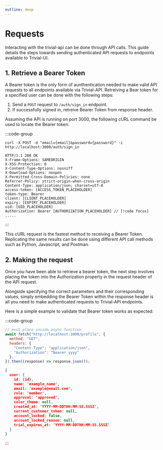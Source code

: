```yaml
---
outline: deep
---
```


# Requests

Interacting with the trivial-api can be done through API calls. This guide details the steps towards sending authenticated API requests to endpoints available to Trivial-UI.

## 1. Retrieve a Bearer Token

A Bearer token is the only form of aunthentication needed to make valid API requests to all endpoints available via Trivial-API. Retreiving a Bear token for a specified user can be done with the following steps: 

1. Send a `POST` request to `/auth/sign_in` endpoint.
2. If successfully signed in, retreive Bearer Token from response header.

Assuming the API is running on port 3000, the following cURL command be used to locate the Bearer token:

:::code-group
```cURL [Request]
curl -X POST -d "email={email}&password={password}" -i http://localhost:3000/auth/sign_in
```
```[Response]
HTTP/1.1 200 OK
X-Frame-Options: SAMEORIGIN
X-XSS-Protection: 0
X-Content-Type-Options: nosniff
X-Download-Options: noopen
X-Permitted-Cross-Domain-Policies: none
Referrer-Policy: strict-origin-when-cross-origin
Content-Type: application/json; charset=utf-8
access-token: [ACCESS_TOKEN_PLACEHOLDER]
token-type: Bearer
client: [CLIENT_PLACEHOLDER]
expiry: [EXPIRY_PLACEHOLDER]
uid: [UID_PLACEHOLDER]
Authorization: Bearer [AUTHORIZATION_PLACEHOLDER] // [!code focus]
.....
```
:::

This cURL request is the fastest method to receiving a Bearer Token. Replicating the same results can be done using different API call methods such as Python, Javascript, and Postman.

## 2. Making the request

Once you have been able to retrieve a bearer token, the next step involves placing the token into the Authorization property in the request header of the API request.

Alongside specifying the correct parameters and their corresponding values, simply embedding the Bearer Token within the response header is all you need to make authenticated requests to Trivial-API endpoints.

Here is a simple example to validate that Bearer token works as expected:

:::code-group

```javascript [Request]
// must place inside async function
await fetch("http://localhost:3000/profile", {
  method: "GET",
  headers: {
    "Content-Type": "application/json",
    "Authorization": "Bearer yyyy"
  },
}).then((response) => response.json());
```
```json [Response]
{
  user: {
    id: {id},
    name: 'example_name',
    email: 'example@email.com',
    role: 'member',
    approval: 'approved',
    color_theme: null,
    created_at: 'YYYY-MM-DDTHH:MM:SS.SSSZ',
    current_customer_token: null,
    account_locked: false,
    account_locked_reason: null,
    trial_expires_at: 'YYYY-MM-DDTHH:MM:SS.SSSZ'
  }
}
```
:::








